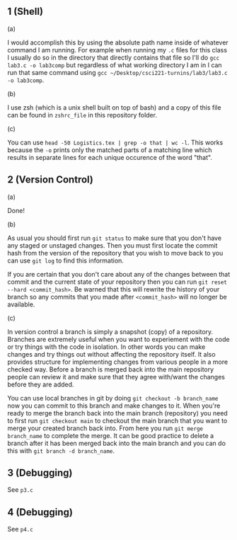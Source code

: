 ## 1 (Shell)

(a)

I would accomplish this by using the absolute path name inside of whatever command I am running. For example when running my `.c` files for this class I usually do so in the directory that directly contains that file so I'll do `gcc lab3.c -o lab3comp` but regardless of what working directory I am in I can run that same command using `gcc ~/Desktop/csci221-turnins/lab3/lab3.c -o lab3comp`.


(b)

I use zsh (which is a unix shell built on top of bash) and a copy of this file can be found in `zshrc_file` in this repository folder. 

(c)

You can use `head -50 Logistics.tex | grep -o that | wc -l`. This works because the `-o` prints only the matched parts of a matching line which results in separate lines for each unique occurence of the word "that".

## 2 (Version Control)

(a)

Done!

(b)

As usual you should first run `git status` to make sure that you don't have any staged or unstaged changes. Then you must first locate the commit hash from the version of the repository that you wish to move back to you can use `git log` to find this information.

If you are certain that you don't care about any of the changes between that commit and the current state of your repository then you can run `git reset --hard <commit_hash>`. Be warned that this will rewrite the history of your branch so any commits that you made after `<commit_hash>` will no longer be available.

(c)

In version control a branch is simply a snapshot (copy) of a repository. Branches are extremely useful when you want to experiement with the code or try things with the code in isolation. In other words you can make changes and try things out without affecting the repository itself. It also provides structure for implementing changes from various people in a more checked way. Before a branch is merged back into the main repository people can review it and make sure that they agree
with/want the changes before they are added. 

You can use local branches in git by doing `git checkout -b branch_name` now you can commit to this branch and make changes to it. When you're ready to merge the branch back into the main branch (repository) you need to first run `git checkout main` to checkout the main branch that you want to merge your created branch back into. From here you run `git merge branch_name` to complete the merge. It can be good practice to delete a branch after it has been merged back into the main branch and you can do this with `git branch -d branch_name`.



## 3 (Debugging)

See `p3.c`

## 4 (Debugging)

See `p4.c`



